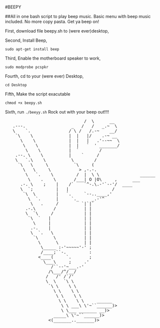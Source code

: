   #BEEPY

##All in one bash script to play beep music. Basic menu with beep music included. No more copy pasta.  Get ya beep on! 

First, download file beepy.sh to (were ever)desktop, 

Second, Install Beep, 

`sudo apt-get install beep` 

Third, Enable the motherboard speaker to work,

`sudo modprobe pcspkr` 

Fourth, cd to your (were ever) Desktop, 

`cd Desktop` 

Fifth, Make the script exacutable 

`chmod +x beepy.sh`

Sixth, run `./beeyy.sh` Rock out with your beep out!!!!

<pre>
                               /  \      __
   .---.                  _   /   /   _.~  \
   \    `.               / \ /   /.-~    __/
    `\    \              |  |   |/    .-~ __
      \    \             |  |   |   .'--~~  \
       \    \            |  |   `  ' _______/
        \    \           |  `        /
    .--. \    \          |    `     /
    \   `.\    \          \        /
     `\   \     \          `\     (
       \   \     \           > ,-.-.
        \   `.    \         /  |  \ \                ______ > BEEP, BEEP!
         \    .    \       /___| O |O\     ,      ___ 
      .-. \    ;    |    /`    `^-.\.-'`--'/  ____
      \  `;         |   |                 /
       `\  \        |   `.     `--..____,'
         \  `.      |     `._     _.-'^
          \   .     /         `|`|`
        .-.\       /           | |
        \  `\     /            | |
         `\  `   |             | |
           \     |             | |
          .-.    |             | |
          \  `.   \            | |
           `\      \           | |
             \      \          | |
              \_____ :-'~~~~~'-' ;
              /____;``-.         :
             <____(     `.       ;
               \___\     ;     .'
                  /``--'~___.-'
                 /\___/^/__/
                /   /' /`/'
                \  \   `\ \
                 `\ \    \ \
                   \ \    \ \
                    \ \    \ \
                     \ \    \ \     ______
                      \ \ ___\ \'~``______)>
                      \ \___ _______ __)>
                   _____\ \'~``______)>
                 <(_______.._______)>
                
<pre>
